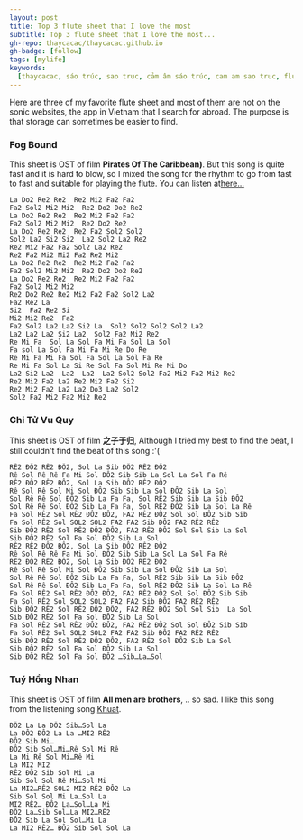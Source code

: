 ```yaml
---
layout: post
title: Top 3 flute sheet that I love the most
subtitle: Top 3 flute sheet that I love the most...
gh-repo: thaycacac/thaycacac.github.io
gh-badge: [follow]
tags: [mylife]
keywords:
  [thaycacac, sáo trúc, sao truc, cảm âm sáo trúc, cam am sao truc, flute]
---
```


Here are three of my favorite flute sheet and most of them are not on the sonic websites, the app in Vietnam that I search for abroad. The purpose is that storage can sometimes be easier to find.

### Fog Bound

This sheet is OST of film **Pirates Of The Caribbean)**. But this song is quite fast and it is hard to blow, so I mixed the song for the rhythm to go from fast to fast and suitable for playing the flute. You can listen at[here...](https://soundcloud.com/thaycacac/fog-bound-thaycacac) 

```
La Do2 Re2 Re2  Re2 Mi2 Fa2 Fa2
Fa2 Sol2 Mi2 Mi2  Re2 Do2 Do2 Re2
La Do2 Re2 Re2  Re2 Mi2 Fa2 Fa2
Fa2 Sol2 Mi2 Mi2  Re2 Do2 Re2
La Do2 Re2 Re2  Re2 Fa2 Sol2 Sol2
Sol2 La2 Si2 Si2  La2 Sol2 La2 Re2
Re2 Mi2 Fa2 Fa2 Sol2 La2 Re2
Re2 Fa2 Mi2 Mi2 Fa2 Re2 Mi2
La Do2 Re2 Re2  Re2 Mi2 Fa2 Fa2
Fa2 Sol2 Mi2 Mi2  Re2 Do2 Do2 Re2
La Do2 Re2 Re2  Re2 Mi2 Fa2 Fa2
Fa2 Sol2 Mi2 Mi2
Re2 Do2 Re2 Re2 Mi2 Fa2 Fa2 Sol2 La2
Fa2 Re2 La
Si2  Fa2 Re2 Si
Mi2 Mi2 Re2  Fa2
Fa2 Sol2 La2 La2 Si2 La  Sol2 Sol2 Sol2 Sol2 La2
La2 La2 La2 Si2 La2  Sol2 Fa2 Mi2 Re2
Re Mi Fa  Sol La Sol Fa Mi Fa Sol La Sol
Fa sol La Sol Fa Mi Fa Mi Re Do Re
Re Mi Fa Mi Fa Sol Fa Sol La Sol Fa Re
Re Mi Fa Sol La Si Re Sol Fa Sol Mi Re Mi Do
La2 Si2 La2  La2  La2  La2 Sol2 Sol2 Fa2 Mi2 Fa2 Mi2 Re2
Re2 Mi2 Fa2 La2 Re2 Mi2 Fa2 Si2
Re2 Mi2 Fa2 La2 La2 Do3 La2 Sol2
Sol2 Fa2 Mi2 Fa2 Mi2 Re2
```

### Chi Tử Vu Quy

This sheet is OST of film **之子于归**, Although I tried my best to find the beat, I still couldn't find the beat of this song :'(

```
RÊ2 ĐÔ2 RÊ2 ĐÔ2, Sol La Sib ĐÔ2 RÊ2 ĐÔ2
Rê Sol Rê Rê Fa Mi Sol ĐÔ2 Sib Sib La Sol La Sol Fa Rê
RÊ2 ĐÔ2 RÊ2 ĐÔ2, Sol La Sib ĐÔ2 RÊ2 ĐÔ2
Rê Sol Rê Sol Mi Sol ĐÔ2 Sib Sib La Sol ĐÔ2 Sib La Sol
Sol Rê Rê Sol ĐÔ2 Sib La Fa Fa, Sol RÊ2 Sib Sib La Sib ĐÔ2
Sol Rê Rê Sol ĐÔ2 Sib La Fa Fa, Sol RÊ2 ĐÔ2 Sib La Sol La Rê
Fa Sol RÊ2 Sol RÊ2 ĐÔ2 ĐÔ2, FA2 RÊ2 ĐÔ2 Sol Sol ĐÔ2 Sib Sib
Fa Sol RÊ2 Sol SOL2 SOL2 FA2 FA2 Sib ĐÔ2 FA2 RÊ2 RÊ2
Sib ĐÔ2 RÊ2 Sol RÊ2 ĐÔ2 ĐÔ2, FA2 RÊ2 ĐÔ2 Sol Sol Sib La Sol
Sib ĐÔ2 RÊ2 Sol Fa Sol ĐÔ2 Sib La Sol
RÊ2 RÊ2 ĐÔ2 ĐÔ2, Sol La S​​ib ĐÔ2 RÊ2 ĐÔ2
Rê Sol Rê Rê Fa Mi Sol ĐÔ2 Sib Sib La Sol La Sol Fa Rê
RÊ2 ĐÔ2 RÊ2 ĐÔ2, Sol La Sib ĐÔ2 RÊ2 ĐÔ2
Rê Sol Rê Sol Mi Sol ĐÔ2 Sib Sib La Sol ĐÔ2 Sib La Sol
Sol Rê Rê Sol ĐÔ2 Sib La Fa Fa, Sol RÊ2 Sib Sib La Sib ĐÔ2
Sol Rê Rê Sol ĐÔ2 Sib La Fa Fa, Sol RÊ2 ĐÔ2 Sib La Sol La Rê
Fa Sol RÊ2 Sol RÊ2 ĐÔ2 ĐÔ2, FA2 RÊ2 ĐÔ2 Sol Sol ĐÔ2 Sib Sib
Fa Sol RÊ2 Sol SOL2 SOL2 FA2 FA2 Sib ĐÔ2 FA2 RÊ2 RÊ2
Sib ĐÔ2 RÊ2 Sol RÊ2 ĐÔ2 ĐÔ2, FA2 RÊ2 ĐÔ2 Sol Sol Sib  La Sol
Sib ĐÔ2 RÊ2 Sol Fa Sol ĐÔ2 Sib La Sol
Fa Sol RÊ2 Sol RÊ2 ĐÔ2 ĐÔ2, FA2 RÊ2 ĐÔ2 Sol Sol ĐÔ2 Sib Sib
Fa Sol RÊ2 Sol SOL2 SOL2 FA2 FA2 Sib ĐÔ2 FA2 RÊ2 RÊ2
Sib ĐÔ2 RÊ2 Sol RÊ2 ĐÔ2 ĐÔ2, FA2 RÊ2 Sol ĐÔ2 Sib La Sol
Sib ĐÔ2 RÊ2 Sol Fa Sol ĐÔ2 Sib La Sol
Sib ĐÔ2 RÊ2 Sol Fa Sol ĐÔ2 …Sib…La…Sol
```

### Tuý Hồng Nhan

This sheet is OST of film **All men are brothers**, .. so sad. I like this song from the listening song [Khuat](https://www.youtube.com/watch?v=IhCw_JWfC3Y).

```
ĐÔ2 La La ĐÔ2 Sib…Sol La
La ĐÔ2 ĐÔ2 La La …MI2 RÊ2
ĐÔ2 Sib Mi…
ĐÔ2 Sib Sol…Mi…Rê Sol Mi Rê
La Mi Rê Sol Mi…Rê Mi
La MI2 MI2
RÊ2 ĐÔ2 Sib Sol Mi La
Sib Sol Sol Rê Mi…Sol Mi
La MI2…RÊ2 SOL2 MI2 RÊ2 ĐÔ2 La
Sib Sol Sol Mi La…Sol La
MI2 RÊ2… ĐÔ2 La…Sol…La Mi
ĐÔ2 La…Sib Sol…La MI2…RÊ2
ĐÔ2 Sib La Sol Sol…Mi La
La MI2 RÊ2… ĐÔ2 Sib Sol Sol La
```
